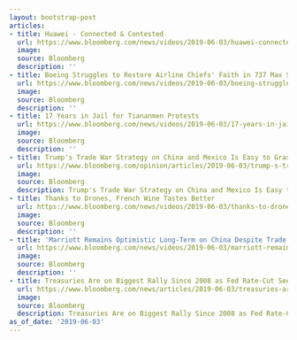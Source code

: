```yaml
---
layout: bootstrap-post
articles:
- title: Huawei - Connected & Contested
  url: https://www.bloomberg.com/news/videos/2019-06-03/huawei-connected-contested-video
  image: 
  source: Bloomberg
  description: ''
- title: Boeing Struggles to Restore Airline Chiefs' Faith in 737 Max Safety
  url: https://www.bloomberg.com/news/videos/2019-06-03/boeing-struggles-to-restore-airline-chiefs-faith-in-737-max-safety-video
  image: 
  source: Bloomberg
  description: ''
- title: 17 Years in Jail for Tiananmen Protests
  url: https://www.bloomberg.com/news/videos/2019-06-03/17-years-in-jail-for-tiananmen-protests-video-jwgdxgkk
  image: 
  source: Bloomberg
  description: ''
- title: Trump's Trade War Strategy on China and Mexico Is Easy to Grasp
  url: https://www.bloomberg.com/opinion/articles/2019-06-03/trump-s-trade-war-strategy-on-china-and-mexico-is-easy-to-grasp
  image: 
  source: Bloomberg
  description: Trump's Trade War Strategy on China and Mexico Is Easy to Grasp bloomberg.com
- title: Thanks to Drones, French Wine Tastes Better
  url: https://www.bloomberg.com/news/videos/2019-06-03/thanks-to-drones-french-wine-tastes-better-video
  image: 
  source: Bloomberg
  description: ''
- title: 'Marriott Remains Optimistic Long-Term on China Despite Trade: CEO'
  url: https://www.bloomberg.com/news/videos/2019-06-03/marriott-remains-optimistic-long-term-on-china-despite-trade-ceo-video
  image: 
  source: Bloomberg
  description: ''
- title: Treasuries Are on Biggest Rally Since 2008 as Fed Rate-Cut Seen
  url: https://www.bloomberg.com/news/articles/2019-06-03/treasuries-are-on-biggest-rally-since-2008-as-fed-rate-cut-seen
  image: 
  source: Bloomberg
  description: Treasuries Are on Biggest Rally Since 2008 as Fed Rate-Cut Seen bloomberg.com
as_of_date: '2019-06-03'
---
```


